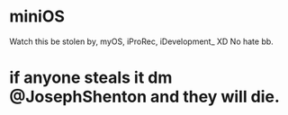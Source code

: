 # miniOS
Watch this be stolen by, myOS, iProRec, iDevelopment_ XD No hate bb.

# if anyone steals it dm @JosephShenton and they will  die.
